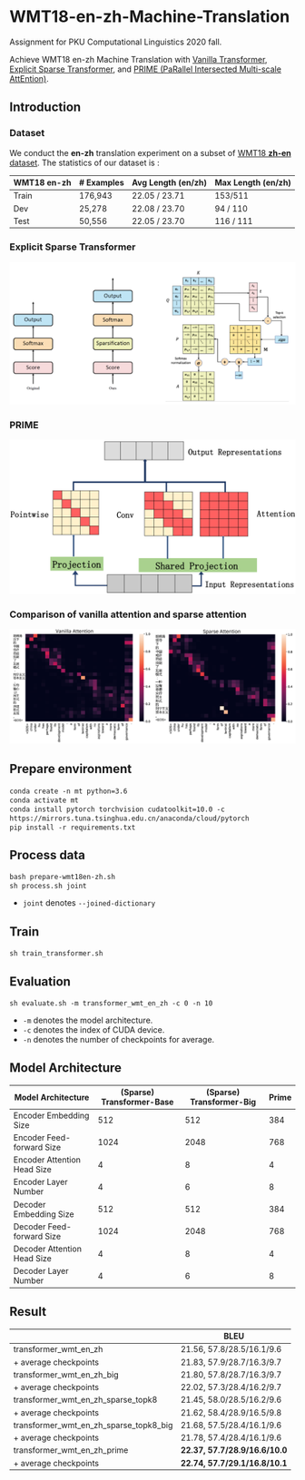 # WMT18-en-zh-Machine-Translation

Assignment for PKU Computational Linguistics 2020 fall.

Achieve WMT18 en-zh Machine Translation with [Vanilla Transformer](https://arxiv.org/abs/1706.03762), [Explicit Sparse Transformer](https://arxiv.org/abs/1912.11637), and [PRIME (PaRallel Intersected Multi-scale AttEntion)](https://arxiv.org/abs/1911.09483).

## Introduction

### Dataset

We conduct the **en-zh** translation experiment on a subset of [WMT18 **zh-en** dataset](http://www.statmt.org/wmt18/translation-task.html). The statistics of our dataset is :

| WMT18 en-zh | # Examples | Avg Length (en/zh) | Max Length (en/zh) |
| ----------- | ---------- | ------------------ | ------------------ |
| Train       | 176,943    | 22.05 / 23.71      | 153/511            |
| Dev         | 25,278     | 22.08 / 23.70      | 94 / 110           |
| Test        | 50,556     | 22.05 / 23.70      | 116 / 111          |

### Explicit Sparse Transformer
![Explicit Sparse Transformer](figures/explicit-sparse-attn.png)
### PRIME
![Prime](figures/prime.png)
### Comparison of vanilla attention and sparse attention
![Prime](figures/attention_comparison.png)


## Prepare environment

```
conda create -n mt python=3.6
conda activate mt
conda install pytorch torchvision cudatoolkit=10.0 -c https://mirrors.tuna.tsinghua.edu.cn/anaconda/cloud/pytorch
pip install -r requirements.txt 
```

## Process data

```
bash prepare-wmt18en-zh.sh
sh process.sh joint
```
- `joint` denotes `--joined-dictionary`
## Train

```
sh train_transformer.sh
```

## Evaluation

```
sh evaluate.sh -m transformer_wmt_en_zh -c 0 -n 10
```
- `-m` denotes the model architecture.
- `-c` denotes the index of CUDA device.
- `-n` denotes the number of checkpoints for average.

## Model Architecture
|Model Architecture| (Sparse) Transformer-Base | (Sparse) Transformer-Big| Prime |
| --------------------- | ---- | ---- | ---- |
|Encoder Embedding Size |512 |512|384|
|Encoder Feed-forward Size |1024| 2048|768|
|Encoder Attention Head Size |4| 8|4|
|Encoder Layer Number |4| 6|8|
|Decoder Embedding Size |512| 512|384|
|Decoder Feed-forward Size |1024 |2048|768|
|Decoder Attention Head Size |4 |8|4|
|Decoder Layer Number |4 |6|8|

## Result


|                       | BLEU |
| --------------------- | ---- |
| transformer_wmt_en_zh | 21.56, 57.8/28.5/16.1/9.6 |
| + average checkpoints| 21.83, 57.9/28.7/16.3/9.7 |
| transformer_wmt_en_zh_big | 21.80, 57.8/28.7/16.3/9.7 |
| + average checkpoints| 22.02, 57.3/28.4/16.2/9.7 |
| transformer_wmt_en_zh_sparse_topk8 | 21.45, 58.0/28.5/16.2/9.6  |
| + average checkpoints| 21.62, 58.4/28.9/16.5/9.8 |
| transformer_wmt_en_zh_sparse_topk8_big | 21.68, 57.5/28.4/16.1/9.6 |
| + average checkpoints| 21.78, 57.4/28.4/16.1/9.6 |
| transformer_wmt_en_zh_prime | **22.37, 57.7/28.9/16.6/10.0** |
| + average checkpoints| **22.74, 57.7/29.1/16.8/10.1** |


